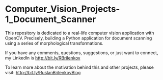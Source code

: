 # Computer_Vision_Projects-1_Document_Scanner
This repository is dedicated to a real-life computer vision application with OpenCV. Precisely, building a Python application for document scanning using a series of morphological transformations.


If you have any comments, questions, suggestions, or just want to connect, my LinkedIn is http://bit.ly/RBrilenkov

To learn more about the motivation behind this and other projects, please visit: http://bit.ly/RuslanBrilenkovBlog
